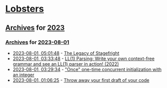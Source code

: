 # [Lobsters](../../../README.md)

## [Archives](../../index.md) for [2023](../index.md)

### [Archives](../../index.md) for [2023-08-01](index.md)

* [2023-08-01, 05:01:48](https://lobste.rs/s/batmms/legacy_stagefright) - [The Legacy of Stagefright](https://blog.isosceles.com/the-legacy-of-stagefright/)
* [2023-08-01, 03:33:48](https://lobste.rs/s/pg6jcs/ll_1_parsing_write_your_own_context_free) - [LL(1) Parsing: Write your own context-free grammar and see an LL(1) parser in action! (2022)](https://www.cs.princeton.edu/courses/archive/spring22/cos320/LL1/index.html)
* [2023-08-01, 03:29:34](https://lobste.rs/s/ae1o1r/once_one_time_concurrent_initialization) - [\"Once\" one-time concurrent initialization with an integer](https://nullprogram.com/blog/2023/07/31/)
* [2023-08-01, 01:06:25](https://lobste.rs/s/frgf9r/throw_away_your_first_draft_your_code) - [Throw away your first draft of your code](https://ntietz.com/blog/throw-away-your-first-draft/)
